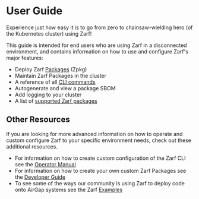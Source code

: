 # User Guide

Experience just how easy it is to go from zero to chainsaw-wielding hero (of the Kubernetes cluster) using Zarf!

This guide is intended for end users who are using Zarf in a disconnected environment, and contains information on how to use and configure Zarf's major features:

- Deploy Zarf [Packages](2-zarf-packages/1-zarf-packages.md) (Zpkg)
- Maintain Zarf Packages in the cluster
- A reference of all [CLI commands](1-the-zarf-cli/100-cli-commands/zarf.md)
- Autogenerate and view a package SBOM
- Add logging to your cluster
- A list of [supported Zarf packages](2-zarf-packages/1-zarf-packages.md)

## Other Resources

If you are looking for more advanced information on how to operate and custom configure Zarf to your specific environment needs, check out these additional resources.

- For information on how to create custom configuration of the Zarf CLI see the [Operator Manual](./../5-operator-manual/_category_.json)
- For information on how to create your own custom Zarf Packages see the [Developer Guide](./../6-developer-guide/1-contributor-guide.md)
- To see some of the ways our community is using Zarf to deploy code onto AirGap systems see the Zarf [Examples](./../../examples/README.md)
